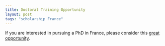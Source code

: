 ```yaml
---
title: Doctoral Training Opportunity
layout: post
tags: "scholarship France"
---
```

If you are interested in pursuing a PhD in France, please consider this
[great opportunity](https://mathphdinfrance.fr/?fbclid=IwAR3n7G-HgvmZwkECUYmQp-3DQ40OejmTAiG9KOsTNvnWzQjCe3na0WWM-vs).
